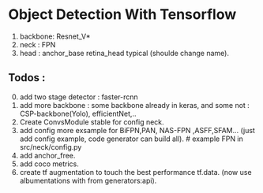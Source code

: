 # Object Detection With Tensorflow

1. backbone: Resnet_V*
2. neck : FPN
3. head : anchor_base retina_head typical (shoulde change name).

## Todos : 

0. add two stage detector : faster-rcnn
1. add more backbone : some backbone already in keras, and some not : CSP-backbone(Yolo), efficientNet,..
2. Create ConvsModule stable for config neck.
3. add config more exsample for BiFPN,PAN, NAS-FPN ,ASFF,SFAM... (just add config example, code generator can build all). # example FPN in src/neck/config.py
4. add anchor_free.
5. add coco metrics.
6. create tf augmentation to touch the best performance tf.data. (now use albumentations with from generators:api).
